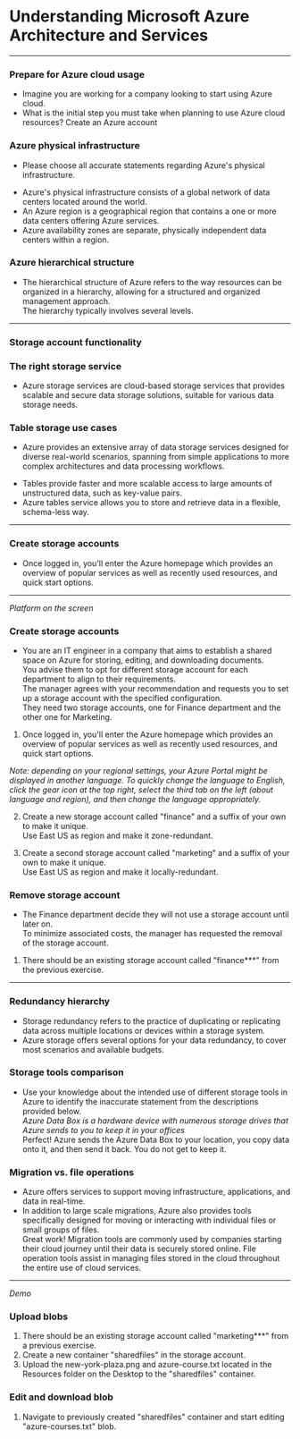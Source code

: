 # Understanding Microsoft Azure Architecture and Services
---
### Prepare for Azure cloud usage
* Imagine you are working for a company looking to start using Azure cloud.
* What is the initial step you must take when planning to use Azure cloud resources?
Create an Azure account

### Azure physical infrastructure
* Please choose all accurate statements regarding Azure's physical infrastructure.
- Azure's physical infrastructure consists of a global network of data centers located around the world.   
- An Azure region is a geographical region that contains a one or more data centers offering Azure services.    
- Azure availability zones are separate, physically independent data centers within a region.

### Azure hierarchical structure
* The hierarchical structure of Azure refers to the way resources can be organized in a hierarchy, allowing for a structured and organized management approach.   
The hierarchy typically involves several levels.
---
### Storage account functionality
### The right storage service
* Azure storage services are cloud-based storage services that provides scalable and secure data storage solutions, suitable for various data storage needs.

### Table storage use cases
* Azure provides an extensive array of data storage services designed for diverse real-world scenarios, spanning from simple applications to more complex architectures and data processing workflows.
- Tables provide faster and more scalable access to large amounts of unstructured data, such as key-value pairs.
- Azure tables service allows you to store and retrieve data in a flexible, schema-less way.
---
### Create storage accounts
* Once logged in, you'll enter the Azure homepage which provides an overview of popular services as well as recently used resources, and quick start options.
---
*Platform on the screen*
### Create storage accounts
* You are an IT engineer in a company that aims to establish a shared space on Azure for storing, editing, and downloading documents.    
You advise them to opt for different storage account for each department to align to their requirements.     
The manager agrees with your recommendation and requests you to set up a storage account with the specified configuration.     
They need two storage accounts, one for Finance department and the other one for Marketing.
1. Once logged in, you'll enter the Azure homepage which provides an overview of popular services as well as recently used resources, and quick start options.
   
*Note: depending on your regional settings, your Azure Portal might be displayed in another language. To quickly change the language to English, click the gear icon at the top right, select the third tab on the left (about language and region), and then change the language appropriately.*

2. Create a new storage account called "finance" and a suffix of your own to make it unique.    
Use East US as region and make it zone-redundant.

3. Create a second storage account called "marketing" and a suffix of your own to make it unique.   
Use East US as region and make it locally-redundant.

### Remove storage account
* The Finance department decide they will not use a storage account until later on.     
To minimize associated costs, the manager has requested the removal of the storage account.

1. There should be an existing storage account called "finance***" from the previous exercise.
---

### Redundancy hierarchy
* Storage redundancy refers to the practice of duplicating or replicating data across multiple locations or devices within a storage system.
* Azure storage offers several options for your data redundancy, to cover most scenarios and available budgets.

### Storage tools comparison
* Use your knowledge about the intended use of different storage tools in Azure to identify the inaccurate statement from the descriptions provided below.   
*Azure Data Box is a hardware device with numerous storage drives that Azure sends to you to keep it in your offices*    
Perfect! Azure sends the Azure Data Box to your location, you copy data onto it, and then send it back. You do not get to keep it.

### Migration vs. file operations 
* Azure offers services to support moving infrastructure, applications, and data in real-time.   
* In addition to large scale migrations, Azure also provides tools specifically designed for moving or interacting with individual files or small groups of files.    
Great work! Migration tools are commonly used by companies starting their cloud journey until their data is securely stored online. File operation tools assist in managing files stored in the cloud throughout the entire use of cloud services.
---
*Demo*
### Upload blobs
1. There should be an existing storage account called "marketing***" from a previous exercise.
2. Create a new container "sharedfiles" in the storage account.
3. Upload the new-york-plaza.png and azure-course.txt located in the Resources folder on the Desktop to the "sharedfiles" container.

### Edit and download blob
1. Navigate to previously created "sharedfiles" container and start editing "azure-courses.txt" blob.

